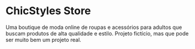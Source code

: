 # ChicStyles Store

Uma boutique de moda online de roupas e acessórios para adultos que buscam produtos de alta qualidade e estilo. Projeto fictício, mas que pode ser muito bem um projeto real.
